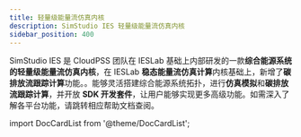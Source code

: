 ```yaml
---
title: 轻量级能量流仿真内核
description: SimStudio IES 轻量级能量流仿真内核
sidebar_position: 400
---
```



SimStudio IES 是 CloudPSS 团队在 IESLab 基础上内部研发的一款**综合能源系统的轻量级能量流仿真内核**，在 IESLab **稳态能量流仿真计算**内核基础上，新增了**碳排放流跟踪计算**功能。。能够灵活搭建综合能源系统拓扑，进行**仿真模拟**和**碳排放流跟踪计算**，并开放 **SDK 开发套件**，让用户能够实现更多高级功能。如需深入了解各平台功能，请跳转相应帮助文档查阅。


import DocCardList from '@theme/DocCardList';

<DocCardList />